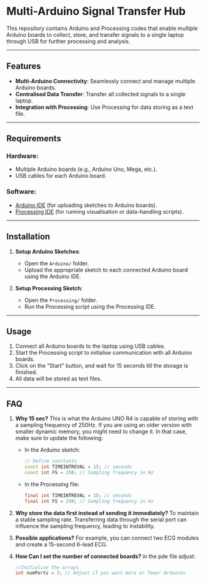 # Multi-Arduino Signal Transfer Hub

This repository contains Arduino and Processing codes that enable multiple Arduino boards to collect, store, and transfer signals to a single laptop through USB for further processing and analysis.

---

## Features
- **Multi-Arduino Connectivity**: Seamlessly connect and manage multiple Arduino boards.
- **Centralised Data Transfer**: Transfer all collected signals to a single laptop.
- **Integration with Processing**: Use Processing for data storing as a text file.

---

## Requirements
### Hardware:
- Multiple Arduino boards (e.g., Arduino Uno, Mega, etc.).
- USB cables for each Arduino board.

### Software:
- [Arduino IDE](https://www.arduino.cc/en/software) (for uploading sketches to Arduino boards).
- [Processing IDE](https://processing.org/download/) (for running visualisation or data-handling scripts).

---

## Installation

1. **Setup Arduino Sketches**:
   - Open the `Arduino/` folder.
   - Upload the appropriate sketch to each connected Arduino board using the Arduino IDE.

2. **Setup Processing Sketch**:
   - Open the `Processing/` folder.
   - Run the Processing script using the Processing IDE.

---

## Usage
1. Connect all Arduino boards to the laptop using USB cables.
2. Start the Processing script to initialise communication with all Arduino boards.
3. Click on the "Start" button, and wait for 15 seconds till the storage is finished. 
4. All data will be stored as text files. 

---
## FAQ

1. **Why 15 sec?**
   This is what the Arduino UNO R4 is capable of storing with a sampling frequency of 250Hz. If you are using an older version with smaller dynamic memory, you might need to change it. In that case, make sure to update the following:

   - In the Arduino sketch:
     ```cpp
     // Define constants
     const int TIMEINTREVAL = 15; // seconds
     const int FS = 250; // Sampling frequency in Hz
     ```
   - In the Processing file:
     ```java
     final int TIMEINTREVAL = 15; // seconds
     final int FS = 250; // Sampling frequency in Hz
     ```

2. **Why store the data first instead of sending it immediately?**
   To maintain a stable sampling rate. Transferring data through the serial port can influence the sampling frequency, leading to instability.

3. **Possible applications?**
   For example, you can connect two ECG modules and create a 15-second 6-lead ECG.

4. **How Can I set the number of connected boards?**
   in the pde file adjust:
   
   ```java
   //Initialise the arrays
   int numPorts = 3; // Adjust if you want more or fewer Arduinos
   ```
